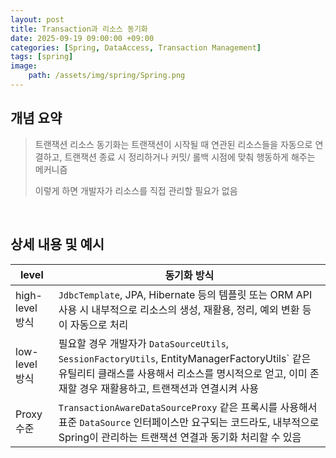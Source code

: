 ```yaml
---
layout: post
title: Transaction과 리소스 동기화
date: 2025-09-19 09:00:00 +09:00
categories: [Spring, DataAccess, Transaction Management]
tags: [spring]
image:
    path: /assets/img/spring/Spring.png
---
```


## 개념 요약

> 트랜잭션 리소스 동기화는 트랜잭션이 시작될 때 연관된 리소스들을 자동으로 연결하고, 트랜잭션 종료 시 정리하거나 커밋/ 롤백 시점에 맞춰 행동하게 해주는 메커니즘
>
> 이렇게 하면 개발자가 리소스를 직접 관리할 필요가 없음

<br>

## 상세 내용 및 예시

| level | 동기화 방식 |
|-|-|
| high-level 방식 | `JdbcTemplate`, JPA, Hibernate 등의 템플릿 또는 ORM API 사용 시 내부적으로 리소스의 생성, 재활용, 정리, 예외 변환 등이 자동으로 처리
| low-level 방식 | 필요할 경우 개발자가 `DataSourceUtils`, `SessionFactoryUtils`, EntityManagerFactoryUtils` 같은 유틸리티 클래스를 사용해서 리소스를 명시적으로 얻고, 이미 존재할 경우 재활용하고, 트랜잭션과 연결시켜 사용 |
| Proxy 수준 | `TransactionAwareDataSourceProxy` 같은 프록시를 사용해서 표준 `DataSource` 인터페이스만 요구되는 코드라도, 내부적으로 Spring이 관리하는 트랜잭션 연결과 동기화 처리할 수 있음 |

<br>

